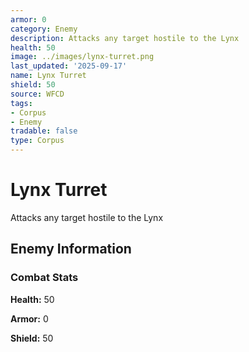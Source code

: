 ```yaml
---
armor: 0
category: Enemy
description: Attacks any target hostile to the Lynx
health: 50
image: ../images/lynx-turret.png
last_updated: '2025-09-17'
name: Lynx Turret
shield: 50
source: WFCD
tags:
- Corpus
- Enemy
tradable: false
type: Corpus
---
```


# Lynx Turret

Attacks any target hostile to the Lynx

## Enemy Information

### Combat Stats

**Health:** 50

**Armor:** 0

**Shield:** 50


